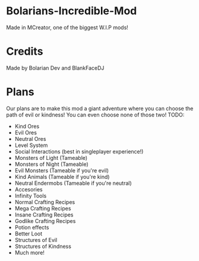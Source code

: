 # Bolarians-Incredible-Mod
Made in MCreator, one of the biggest W.I.P mods!
# Credits
Made by Bolarian Dev and BlankFaceDJ

# Plans
Our plans are to make this mod a giant adventure where you can choose the path of evil or kindness! You can even choose none of those two!
TODO:
- Kind Ores
- Evil Ores
- Neutral Ores
- Level System
- Social Interactions (best in singleplayer experience!)
- Monsters of Light (Tameable)
- Monsters of Night (Tameable)
- Evil Monsters (Tameable if you're evil)
- Kind Animals (Tameable if you're kind)
- Neutral Endermobs (Tameable if you're neutral)
- Accesories
- Infinity Tools
- Normal Crafting Recipes
- Mega Crafting Recipes
- Insane Crafting Recipes
- Godlike Crafting Recipes
- Potion effects
- Better Loot
- Structures of Evil
- Structures of Kindness
- Much more!
